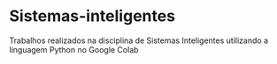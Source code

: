 # Sistemas-inteligentes
Trabalhos realizados na disciplina de Sistemas Inteligentes utilizando a linguagem Python no Google Colab
